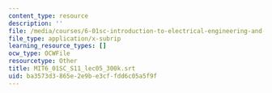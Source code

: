 ```yaml
---
content_type: resource
description: ''
file: /media/courses/6-01sc-introduction-to-electrical-engineering-and-computer-science-i-spring-2011/ba3573d3865e2e9be3cffdd6c05a5f9f_MIT6_01SC_S11_lec05_300k.srt
file_type: application/x-subrip
learning_resource_types: []
ocw_type: OCWFile
resourcetype: Other
title: MIT6_01SC_S11_lec05_300k.srt
uid: ba3573d3-865e-2e9b-e3cf-fdd6c05a5f9f
---
```

